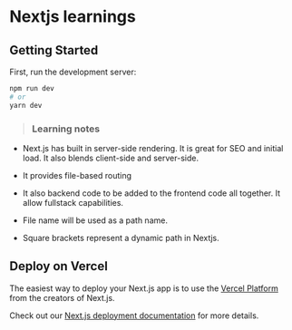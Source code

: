 # Nextjs learnings

## Getting Started

First, run the development server:

```bash
npm run dev
# or
yarn dev
```

> ### Learning notes

- Next.js has built in server-side rendering. It is great for SEO and initial load. It also blends client-side and server-side.
- It provides file-based routing
- It also backend code to be added to the frontend code all together. It allow fullstack capabilities.

- File name will be used as a path name.
- Square brackets represent a dynamic path in Nextjs.

## Deploy on Vercel

The easiest way to deploy your Next.js app is to use the [Vercel Platform](https://vercel.com/new?utm_medium=default-template&filter=next.js&utm_source=create-next-app&utm_campaign=create-next-app-readme) from the creators of Next.js.

Check out our [Next.js deployment documentation](https://nextjs.org/docs/deployment) for more details.
